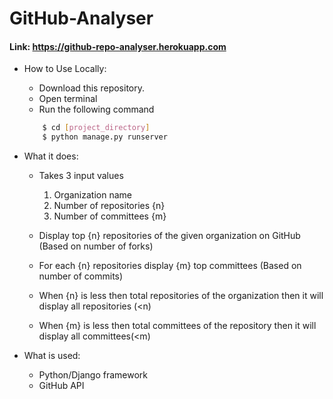 # GitHub-Analyser

#### Link: https://github-repo-analyser.herokuapp.com



- How to Use Locally:

    * Download this repository.
    * Open terminal
    * Run the following command
    ```bash
        $ cd [project_directory]
        $ python manage.py runserver
    ```

- What it does:

    * Takes 3 input values
        1) Organization name
        2) Number of repositories {n}
        3) Number of committees {m}
        
    * Display top {n} repositories of the given organization on GitHub (Based on number of forks)
    * For each {n} repositories display {m} top committees (Based on number of commits)
    * When {n} is less then total repositories of the organization then it will display all repositories (<n)
    * When {m} is less then total committees of the repository then it will display all committees(<m)


- What is used:

    * Python/Django framework
    * GitHub API
